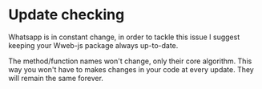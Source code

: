# Update checking

Whatsapp is in constant change, in order to tackle this issue I suggest keeping your Wweb-js package always up-to-date.

The method/function names won't change, only their core algorithm. This way you won't have to makes changes in your code at every update. They will remain the same forever.
